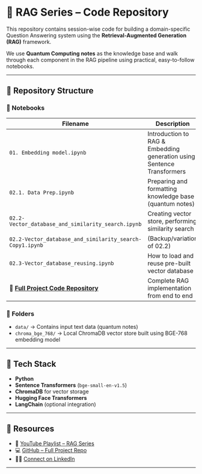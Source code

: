 # 🧠 RAG Series – Code Repository

This repository contains session-wise code for building a domain-specific Question Answering system using the **Retrieval-Augmented Generation (RAG)** framework.

We use **Quantum Computing notes** as the knowledge base and walk through each component in the RAG pipeline using practical, easy-to-follow notebooks.

---

## 📂 Repository Structure

### 📘 Notebooks

| Filename | Description |
|----------|-------------|
| `01. Embedding model.ipynb` | Introduction to RAG & Embedding generation using Sentence Transformers |
| `02.1. Data Prep.ipynb` | Preparing and formatting knowledge base (quantum notes) |
| `02.2-Vector_database_and_similarity_search.ipynb` | Creating vector store, performing similarity search |
| `02.2-Vector_database_and_similarity_search-Copy1.ipynb` | (Backup/variation of 02.2) |
| `02.3-Vector_database_reusing.ipynb` | How to load and reuse pre-built vector database |
| 🔗 **[Full Project Code Repository](https://github.com/khotveer/rag-embedding-pipeline)** | Complete RAG implementation from end to end |

### 📁 Folders

- `data/` → Contains input text data (quantum notes)
- `chroma_bge_768/` → Local ChromaDB vector store built using BGE-768 embedding model

---

## 📌 Tech Stack

- **Python**
- **Sentence Transformers** (`bge-small-en-v1.5`)
- **ChromaDB** for vector storage
- **Hugging Face Transformers**
- **LangChain** (optional integration)

---

## 🔗 Resources

- 🎥 [YouTube Playlist – RAG Series](https://www.youtube.com/playlist?list=PLvz-QS4T63WZycSpgi6K2bsMiAUgXkJP0)
- 💻 [GitHub – Full Project Repo](https://github.com/khotveer/rag-embedding-pipeline)
- 👨‍💼 [Connect on LinkedIn](https://www.linkedin.com/in/veer-khot-93177bab/)

---
